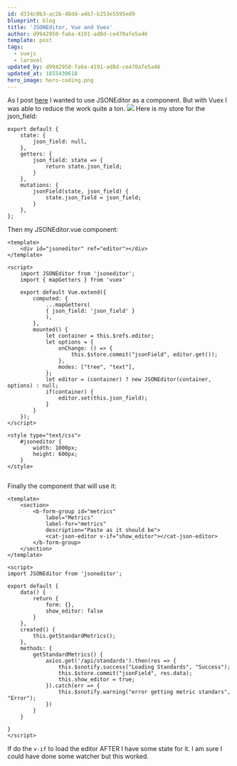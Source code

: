 ```yaml
---
id: d334c0b3-ac2b-48dd-a4b7-b253e5595ed9
blueprint: blog
title: 'JSONEditor, Vue and Vuex'
author: d9942950-fa6a-4191-ad8d-ce470afe5a46
template: post
tags:
  - vuejs
  - laravel
updated_by: d9942950-fa6a-4191-ad8d-ce470afe5a46
updated_at: 1655430618
hero_image: hero-coding.png
---
```

As I post [here](https://alfrednutile.info/posts/222) I wanted to use JSONEditor as a component. But with Vuex I was able to reduce the work quite a ton.
![](https://dl.dropboxusercontent.com/s/g8n5brbtjom1ulp/Screenshot%202017-11-02%2013.17.32.png?dl=0)
Here is my store for the json_field:

```
export default {
    state: {
        json_field: null,
    },
    getters: {
        json_field: state => {
            return state.json_field;
        }
    },
    mutations: {
        jsonField(state, json_field) {
            state.json_field = json_field;
        }
    },
};
```

Then my JSONEditor.vue component:

```
<template>
    <div id="jsoneditor" ref="editor"></div>
</template>

<script>
    import JSONEditor from 'jsoneditor';
    import { mapGetters } from 'vuex'

    export default Vue.extend({
        computed: {
            ...mapGetters(
            { json_field: 'json_field' }
            ),
        },
        mounted() {
            let container = this.$refs.editor;
            let options = {
                onChange: () => {
                    this.$store.commit("jsonField", editor.get());
                },
                modes: ["tree", "text"],
            };
            let editor = (container) ? new JSONEditor(container, options) : null;
            if(container) {
                editor.set(this.json_field);
            }
        }
    });
</script>

<style type="text/css">
    #jsoneditor {
        width: 1000px;
        height: 600px;
    }
</style>


```

Finally the component that will use it:

```
<template>
    <section>
        <b-form-group id="metrics"
            label="Metrics"
            label-for="metrics"
            description="Paste as it should be">
            <cat-json-editor v-if="show_editor"></cat-json-editor>
        </b-form-group>
    </section>
</template>

<script>
import JSONEditor from 'jsoneditor';

export default {
    data() {
        return {
            form: {},
            show_editor: false
        }
    },
    created() {
        this.getStandardMetrics();
    },
    methods: {
        getStandardMetrics() {
            axios.get('/api/standards').then(res => {
                this.$snotify.success("Loading Standards", "Success");
                this.$store.commit("jsonField", res.data);
                this.show_editor = true;
            }).catch(err => {
                this.$snotify.warning("error getting metric standars", "Error");
            })
        }
    }

}
</script>
```

If do the `v-if` to load the editor AFTER I have some state for it. I am sure I could have done some watcher but this worked.